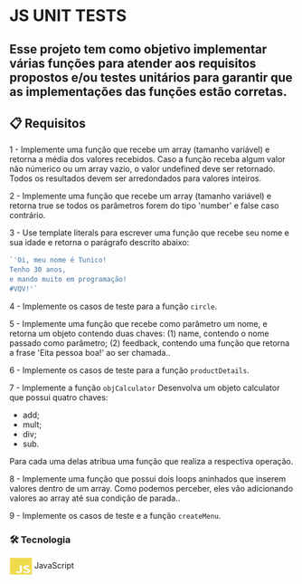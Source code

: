 # JS UNIT TESTS

## Esse projeto tem como objetivo implementar várias funções para atender aos requisitos propostos e/ou testes unitários para garantir que as implementações das funções estão corretas.

## 📋 Requisitos

1 - Implemente uma função que recebe um array (tamanho variável) e retorna a média dos valores recebidos. Caso a função receba algum valor não númerico ou um array vazio, o valor undefined deve ser retornado. Todos os resultados devem ser arredondados para valores inteiros. 

2 - Implemente uma função que recebe um array (tamanho variável) e retorna true se todos os parâmetros forem do tipo 'number' e false caso contrário.

3 - Use template literals para escrever uma função que recebe seu nome e sua idade e retorna o parágrafo descrito abaixo:

```javascript
`'Oi, meu nome é Tunico!
Tenho 30 anos,
e mando muito em programação!
#VQV!'`
```

4 - Implemente os casos de teste para a função `circle`.

5 - Implemente uma função que recebe como parâmetro um nome, e retorna um objeto contendo duas chaves:
    (1) name, contendo o nome passado como parâmetro;
    (2) feedback, contendo uma função que retorna a frase 'Eita pessoa boa!' ao ser chamada..

6 - Implemente os casos de teste para a função `productDetails`.

7 - Implemente a função `objCalculator`
Desenvolva um objeto calculator que possui quatro chaves:
  - add;
  - mult;
  - div;
  - sub.

Para cada uma delas atribua uma função que realiza a respectiva operação.

8 - Implemente uma função que possui dois loops aninhados que inserem valores dentro de um array. Como podemos perceber, eles vão adicionando valores ao array até sua condição de parada..

9 - Implemente os casos de teste e a função `createMenu`.

### 🛠 Tecnologia

 <img align="center" alt="Celi-Js" height="30" width="40" src="https://raw.githubusercontent.com/devicons/devicon/master/icons/javascript/javascript-plain.svg"> JavaScript
